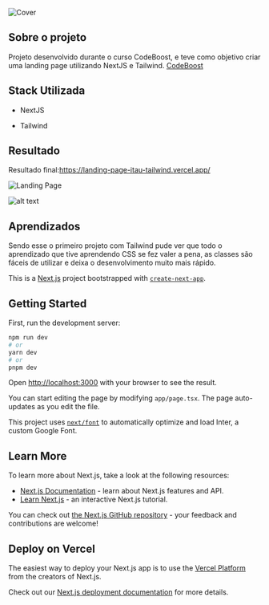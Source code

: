 ![Cover](https://i.postimg.cc/KGWd34W5/projetoitau.png)


## Sobre o projeto
Projeto desenvolvido durante o curso CodeBoost, e teve como objetivo criar uma landing page utilizando NextJS e Tailwind.
[CodeBoost](https://codeboost.com.br/)

## Stack Utilizada
* NextJS

* Tailwind


## Resultado
Resultado final:https://landing-page-itau-tailwind.vercel.app/

![Landing Page](https://i.postimg.cc/gc9gPh51/screencapture-landing-page-itau-tailwind-vercel-app-2023-12-20-16-38-33.png)


![alt text](https://github.com/emnesty/landing-page-itau-tailwind/blob/main/screencapture-landing-page-itau-tailwind-vercel-app-2023-12-20-16_38_33.png)




## Aprendizados
Sendo esse o primeiro projeto com Tailwind pude ver que todo o aprendizado que tive aprendendo CSS se fez valer a pena, as classes são fáceis de utilizar e deixa o desenvolvimento muito mais rápido.



This is a [Next.js](https://nextjs.org/) project bootstrapped with [`create-next-app`](https://github.com/vercel/next.js/tree/canary/packages/create-next-app).

## Getting Started

First, run the development server:

```bash
npm run dev
# or
yarn dev
# or
pnpm dev
```

Open [http://localhost:3000](http://localhost:3000) with your browser to see the result.

You can start editing the page by modifying `app/page.tsx`. The page auto-updates as you edit the file.

This project uses [`next/font`](https://nextjs.org/docs/basic-features/font-optimization) to automatically optimize and load Inter, a custom Google Font.

## Learn More

To learn more about Next.js, take a look at the following resources:

- [Next.js Documentation](https://nextjs.org/docs) - learn about Next.js features and API.
- [Learn Next.js](https://nextjs.org/learn) - an interactive Next.js tutorial.

You can check out [the Next.js GitHub repository](https://github.com/vercel/next.js/) - your feedback and contributions are welcome!

## Deploy on Vercel

The easiest way to deploy your Next.js app is to use the [Vercel Platform](https://vercel.com/new?utm_medium=default-template&filter=next.js&utm_source=create-next-app&utm_campaign=create-next-app-readme) from the creators of Next.js.

Check out our [Next.js deployment documentation](https://nextjs.org/docs/deployment) for more details.
